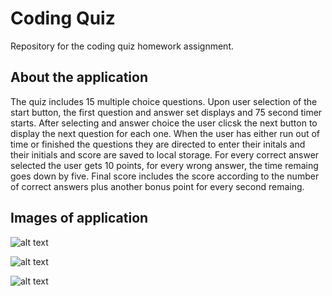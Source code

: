 # Coding Quiz

Repository for the coding quiz homework assignment.

## About the application

The quiz includes 15 multiple choice questions.  Upon user selection of the start button, the first question and answer set displays and 75 second timer starts.  After selecting and answer choice the user clicsk the next button to display the next question for each one.  When the user has either run out of time or finished the questions they are directed to enter their initals and their initials and score are saved to local storage.  For every correct answer selected the user gets 10 points, for every wrong answer, the time remaing goes down by five.  Final score includes the score according to the number of correct answers plus another bonus point for every second remaing.

## Images of application

![alt text](https://github.com/ksdurga/homework_apis/blob/master/assets/scrn_sht/inital.PNG)

![alt text](https://github.com/ksdurga/homework_apis/blob/master/assets/scrn_sht/inital.PNG)

![alt text](https://github.com/ksdurga/homework_apis/blob/master/assets/scrn_sht/inital.PNG)
